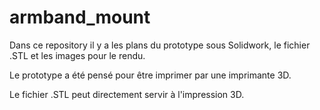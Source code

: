 armband_mount
=============

Dans ce repository il y a les plans du prototype sous Solidwork, le fichier .STL et les images pour le rendu.

Le prototype a été pensé pour être imprimer par une imprimante 3D.

Le fichier .STL peut directement servir à l'impression 3D.
